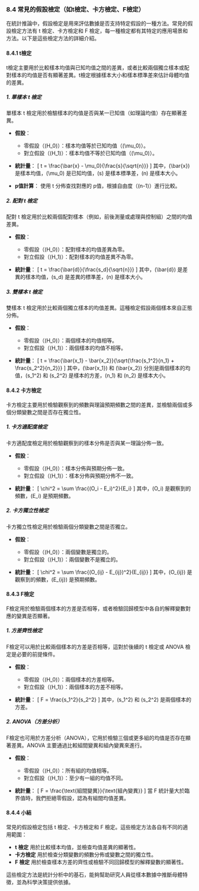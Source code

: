 ### 8.4 常見的假設檢定（如t檢定、卡方檢定、F檢定）

在統計推論中，假設檢定是用來評估數據是否支持特定假設的一種方法。常見的假設檢定方法有 t 檢定、卡方檢定和 F 檢定，每一種檢定都有其特定的應用場景和方法。以下是這些檢定方法的詳細介紹。

#### 8.4.1 t檢定

t檢定主要用於比較樣本均值與已知均值之間的差異，或者比較兩個獨立樣本或配對樣本的均值是否有顯著差異。t檢定根據樣本大小和樣本標準差來估計母體均值的差異。

##### 1. 單樣本 t 檢定

單樣本 t 檢定用於檢驗樣本的均值是否與某一已知值（如理論均值）存在顯著差異。

- **假設**：
  - 零假設（\(H_0\)）：樣本均值等於已知均值（\(\mu_0\)）。
  - 對立假設（\(H_1\)）：樣本均值不等於已知均值（\(\mu_0\)）。

- **統計量**：
  \[
  t = \frac{\bar{x} - \mu_0}{\frac{s}{\sqrt{n}}}
  \]
  其中，\(\bar{x}\) 是樣本均值，\(\mu_0\) 是已知均值，\(s\) 是樣本標準差，\(n\) 是樣本大小。

- **p值計算**：
  使用 t 分佈查找對應的 p值，根據自由度（\(n-1\)）進行比較。

##### 2. 配對 t 檢定

配對 t 檢定用於比較兩個配對樣本（例如，前後測量或處理與控制組）之間的均值差異。

- **假設**：
  - 零假設（\(H_0\)）：配對樣本的均值差異為零。
  - 對立假設（\(H_1\)）：配對樣本的均值差異不為零。

- **統計量**：
  \[
  t = \frac{\bar{d}}{\frac{s_d}{\sqrt{n}}}
  \]
  其中，\(\bar{d}\) 是差異的樣本均值，\(s_d\) 是差異的標準差，\(n\) 是樣本大小。

##### 3. 雙樣本 t 檢定

雙樣本 t 檢定用於比較兩個獨立樣本的均值差異。這種檢定假設兩個樣本來自正態分佈。

- **假設**：
  - 零假設（\(H_0\)）：兩個樣本的均值相等。
  - 對立假設（\(H_1\)）：兩個樣本的均值不相等。

- **統計量**：
  \[
  t = \frac{\bar{x_1} - \bar{x_2}}{\sqrt{\frac{s_1^2}{n_1} + \frac{s_2^2}{n_2}}}
  \]
  其中，\(\bar{x_1}\) 和 \(\bar{x_2}\) 分別是兩個樣本的均值，\(s_1^2\) 和 \(s_2^2\) 是樣本的方差，\(n_1\) 和 \(n_2\) 是樣本大小。

#### 8.4.2 卡方檢定

卡方檢定主要用於檢驗觀察到的頻數與理論預期頻數之間的差異，並檢驗兩個或多個分類變數之間是否存在獨立性。

##### 1. 卡方適配度檢定

卡方適配度檢定用於檢驗觀察到的樣本分佈是否與某一理論分佈一致。

- **假設**：
  - 零假設（\(H_0\)）：樣本分佈與預期分佈一致。
  - 對立假設（\(H_1\)）：樣本分佈與預期分佈不一致。

- **統計量**：
  \[
  \chi^2 = \sum \frac{(O_i - E_i)^2}{E_i}
  \]
  其中，\(O_i\) 是觀察到的頻數，\(E_i\) 是預期頻數。

##### 2. 卡方獨立性檢定

卡方獨立性檢定用於檢驗兩個分類變數之間是否獨立。

- **假設**：
  - 零假設（\(H_0\)）：兩個變數是獨立的。
  - 對立假設（\(H_1\)）：兩個變數不是獨立的。

- **統計量**：
  \[
  \chi^2 = \sum \frac{(O_{ij} - E_{ij})^2}{E_{ij}}
  \]
  其中，\(O_{ij}\) 是觀察到的頻數，\(E_{ij}\) 是預期頻數。

#### 8.4.3 F檢定

F檢定用於檢驗兩個樣本的方差是否相等，或者檢驗回歸模型中各自的解釋變數對應的變異是否顯著。

##### 1. 方差齊性檢定

F檢定可以用於比較兩個樣本的方差是否相等，這對於後續的 t 檢定或 ANOVA 檢定是必要的前提條件。

- **假設**：
  - 零假設（\(H_0\)）：兩個樣本的方差相等。
  - 對立假設（\(H_1\)）：兩個樣本的方差不相等。

- **統計量**：
  \[
  F = \frac{s_1^2}{s_2^2}
  \]
  其中，\(s_1^2\) 和 \(s_2^2\) 是兩個樣本的方差。

##### 2. ANOVA（方差分析）

F檢定也可用於方差分析（ANOVA），它用於檢驗三個或更多組的均值是否存在顯著差異。ANOVA 主要通過比較組間變異和組內變異來進行。

- **假設**：
  - 零假設（\(H_0\)）：所有組的均值相等。
  - 對立假設（\(H_1\)）：至少有一組的均值不同。

- **統計量**：
  \[
  F = \frac{\text{組間變異}}{\text{組內變異}}
  \]
  當 F 統計量大於臨界值時，我們拒絕零假設，認為有組間均值差異。

#### 8.4.4 小結

常見的假設檢定包括 t 檢定、卡方檢定和 F 檢定。這些檢定方法各自有不同的適用範圍：

- **t 檢定** 用於比較樣本均值，並檢查均值差異的顯著性。
- **卡方檢定** 用於檢查分類變數的頻數分佈或變數之間的獨立性。
- **F 檢定** 用於檢查樣本方差的齊性或檢驗不同回歸模型的解釋變數的顯著性。

這些檢定方法是統計分析中的基石，能夠幫助研究人員從樣本數據中推斷母體特徵，並為科學決策提供依據。
